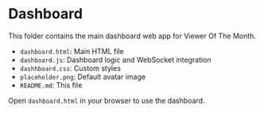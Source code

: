 # Dashboard

This folder contains the main dashboard web app for Viewer Of The Month.

-  `dashboard.html`: Main HTML file
-  `dashboard.js`: Dashboard logic and WebSocket integration
-  `dashhboard.css`: Custom styles
-  `placeholder.png`: Default avatar image
-  `README.md`: This file

Open `dashboard.html` in your browser to use the dashboard.
